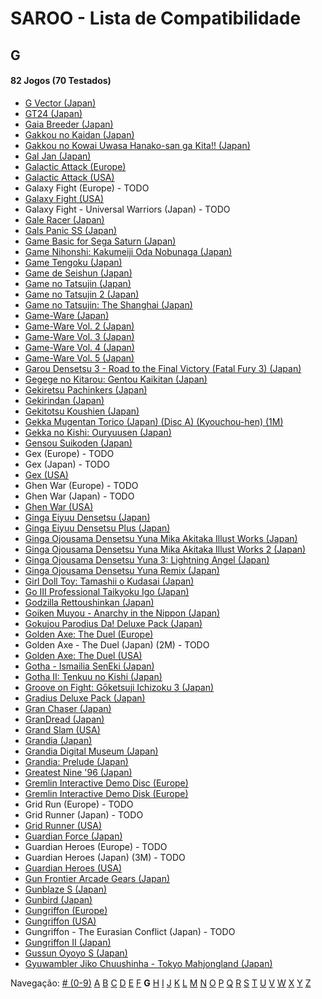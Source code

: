 # SAROO - Lista de Compatibilidade

## G

#### 82 Jogos (70 Testados)

- [G Vector (Japan)](../../../Regions/Retails/Japan/T-30603G/01/README.md)
- [GT24 (Japan)](../../../Regions/Retails/Japan/T-5714G/01/README.md)
- [Gaia Breeder (Japan)](../../../Regions/Retails/Japan/T-34801G/01/README.md)
- [Gakkou no Kaidan (Japan)](../../../Regions/Retails/Japan/GS-9026/01/README.md)
- [Gakkou no Kowai Uwasa Hanako-san ga Kita!! (Japan)](../../../Regions/Retails/Japan/T-1205G/01/README.md)
- [Gal Jan (Japan)](../../../Regions/Retails/Japan/T-29101G/01/README.md)
- [Galactic Attack (Europe)](../../../Regions/Retails/Europe/T-8116H-50/01/README.md)
- [Galactic Attack (USA)](../../../Regions/Retails/USA/T-8116H/01/README.md)
- Galaxy Fight (Europe) - TODO
- [Galaxy Fight (USA)](../../../Regions/Retails/USA/T-1504H/01/README.md)
- Galaxy Fight - Universal Warriors (Japan) - TODO
- [Gale Racer (Japan)](../../../Regions/Retails/Japan/GS-9003/01/README.md)
- [Gals Panic SS (Japan)](../../../Regions/Retails/Japan/T-29002G/01/README.md)
- [Game Basic for Sega Saturn (Japan)](../../../Regions/Retails/Japan/T-2111G/01/README.md)
- [Game Nihonshi: Kakumeiji Oda Nobunaga (Japan)](../../../Regions/Retails/Japan/T-7633G/01/README.md)
- [Game Tengoku (Japan)](../../../Regions/Retails/Japan/T-5712G/01/README.md)
- [Game de Seishun (Japan)](../../../Regions/Retails/Japan/T-19711G/01/README.md)
- [Game no Tatsujin (Japan)](../../../Regions/Retails/Japan/T-1502G/01/README.md)
- [Game no Tatsujin 2 (Japan)](../../../Regions/Retails/Japan/T-1509G/01/README.md)
- [Game no Tatsujin: The Shanghai (Japan)](../../../Regions/Retails/Japan/T-1506G/01/README.md)
- [Game-Ware (Japan)](../../../Regions/Retails/Japan/T-17002G/01/README.md)
- [Game-Ware Vol. 2 (Japan)](../../../Regions/Retails/Japan/T-17003G/01/README.md)
- [Game-Ware Vol. 3 (Japan)](../../../Regions/Retails/Japan/T-17004G-T/01/README.md)
- [Game-Ware Vol. 4 (Japan)](../../../Regions/Retails/Japan/T-17005G/01/README.md)
- [Game-Ware Vol. 5 (Japan)](../../../Regions/Retails/Japan/T-17006G/01/README.md)
- [Garou Densetsu 3 - Road to the Final Victory (Fatal Fury 3) (Japan)](../../../Regions/Retails/Japan/T-3102G/01/README.md)
- [Gegege no Kitarou: Gentou Kaikitan (Japan)](../../../Regions/Retails/Japan/T-13310G/01/README.md)
- [Gekiretsu Pachinkers (Japan)](../../../Regions/Retails/Japan/T-29601G/01/README.md)
- [Gekirindan (Japan)](../../../Regions/Retails/Japan/T-7008G/01/README.md)
- [Gekitotsu Koushien (Japan)](../../../Regions/Retails/Japan/T-6701G/01/README.md)
- [Gekka Mugentan Torico (Japan) (Disc A) (Kyouchou-hen) (1M)](../../../Regions/Retails/Japan/GS-9056/01/README.md)
- [Gekka no Kishi: Ouryuusen (Japan)](../../../Regions/Retails/Japan/T-20606G/01/README.md)
- [Gensou Suikoden (Japan)](../../../Regions/Retails/Japan/T-9525G/01/README.md)
- Gex (Europe) - TODO
- Gex (Japan) - TODO
- [Gex (USA)](../../../Regions/Retails/USA/T-15904H/01/README.md)
- Ghen War (Europe) - TODO
- Ghen War (Japan) - TODO
- [Ghen War (USA)](../../../Regions/Retails/USA/MK-81001/01/README.md)
- [Ginga Eiyuu Densetsu (Japan)](../../../Regions/Retails/Japan/T-22301G/01/README.md)
- [Ginga Eiyuu Densetsu Plus (Japan)](../../../Regions/Retails/Japan/T-22303G/01/README.md)
- [Ginga Ojousama Densetsu Yuna Mika Akitaka Illust Works (Japan)](../../../Regions/Retails/Japan/T-14308G/01/README.md)
- [Ginga Ojousama Densetsu Yuna Mika Akitaka Illust Works 2 (Japan)](../../../Regions/Retails/Japan/T-14323G/01/README.md)
- [Ginga Ojousama Densetsu Yuna 3: Lightning Angel (Japan)](../../../Regions/Retails/Japan/T-14311G/01/README.md)
- [Ginga Ojousama Densetsu Yuna Remix (Japan)](../../../Regions/Retails/Japan/T-14307G/01/README.md)
- [Girl Doll Toy: Tamashii o Kudasai (Japan)](../../../Regions/Retails/Japan/T-37002G/01/README.md)
- [Go III Professional Taikyoku Igo (Japan)](../../../Regions/Retails/Japan/T-29003G/01/README.md)
- [Godzilla Rettoushinkan (Japan)](../../../Regions/Retails/Japan/GS-9050/01/README.md)
- [Goiken Muyou - Anarchy in the Nippon (Japan)](../../../Regions/Retails/Japan/T-28902G/01/README.md)
- [Gokujou Parodius Da! Deluxe Pack (Japan)](../../../Regions/Retails/Japan/T-9501G/01/README.md)
- [Golden Axe: The Duel (Europe)](../../../Regions/Retails/Europe/MK-81045/01/README.md)
- Golden Axe - The Duel (Japan) (2M) - TODO
- [Golden Axe: The Duel (USA)](../../../Regions/Retails/USA/MK-81045/01/README.md)
- [Gotha - Ismailia SenEki (Japan)](../../../Regions/Retails/Japan/GS-9009/01/README.md)
- [Gotha II: Tenkuu no Kishi (Japan)](../../../Regions/Retails/Japan/T-7608G/01/README.md)
- [Groove on Fight: Gōketsuji Ichizoku 3 (Japan)](../../../Regions/Retails/Japan/T-14411G/01/README.md)
- [Gradius Deluxe Pack (Japan)](../../../Regions/Retails/Japan/T-9509G/01/README.md)
- [Gran Chaser (Japan)](../../../Regions/Retails/Japan/GS-9022/01/README.md)
- [GranDread (Japan)](../../../Regions/Retails/Japan/T-20603G/01/README.md)
- [Grand Slam (USA)](../../../Regions/Retails/USA/T-07004H/01/README.md)
- [Grandia (Japan)](../../../Regions/Retails/Japan/T-4507G/01/README.md)
- [Grandia Digital Museum (Japan)](../../../Regions/Retails/Japan/T-4512G/01/README.md)
- [Grandia: Prelude (Japan)](../../../Regions/Retails/Japan/6106600/01/README.md)
- [Greatest Nine '96 (Japan)](../../../Regions/Retails/Japan/GS-9086/01/README.md)
- [Gremlin Interactive Demo Disc (Europe)](../../../Regions/Retails/Europe/T-12313H/01/README.md)
- [Gremlin Interactive Demo Disk (Europe)](../../../Regions/Retails/Europe/T-12301H/01/README.md)
- Grid Run (Europe) - TODO
- Grid Runner (Japan) - TODO
- [Grid Runner (USA)](../../../Regions/Retails/USA/T-7025H/01/README.md)
- [Guardian Force (Japan)](../../../Regions/Retails/Japan/T-9905G/01/README.md)
- Guardian Heroes (Europe) - TODO
- Guardian Heroes (Japan) (3M) - TODO
- [Guardian Heroes (USA)](../../../Regions/Retails/USA/MK-81035/01/README.md)
- [Gun Frontier Arcade Gears (Japan)](../../../Regions/Retails/Japan/T-26109G/01/README.md)
- [Gunblaze S (Japan)](../../../Regions/Retails/Japan/T-19710G/01/README.md)
- [Gunbird (Japan)](../../../Regions/Retails/Japan/T-14402G/01/README.md)
- [Gungriffon (Europe)](../../../Regions/Retails/Europe/MK-81046/01/README.md)
- [Gungriffon (USA)](../../../Regions/Retails/USA/MK-81046/01/README.md)
- Gungriffon - The Eurasian Conflict (Japan) - TODO
- [Gungriffon II (Japan)](../../../Regions/Retails/Japan/T-4511G/01/README.md)
- [Gussun Oyoyo S (Japan)](../../../Regions/Retails/Japan/T-26101G/01/README.md)
- [Gyuwambler Jiko Chuushinha - Tokyo Mahjongland (Japan)](../../../Regions/Retails/Japan/T-4504G/01/README.md)

Navegação:
[# (0-9)](./09.md) [A](./A.md) [B](./B.md) [C](./C.md) [D](./D.md) [E](./E.md) [F](./F.md) **G** [H](./H.md) [I](./I.md) [J](./J.md) [K](./K.md) [L](./L.md) [M](./M.md) [N](./N.md) [O](./O.md) [P](./P.md) [Q](./Q.md) [R](./R.md) [S](./S.md) [T](./T.md) [U](./U.md) [V](./V.md) [W](./W.md) [X](./X.md) [Y](./Y.md) [Z](./Z.md)
